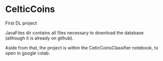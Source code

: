 # CelticCoins
First DL project 

JavaFiles dir contains all files necessary to download the database (although it is already on github).

Aside from that, the project is within the CeticCoinsClassifier notebook, to open in google colab.
